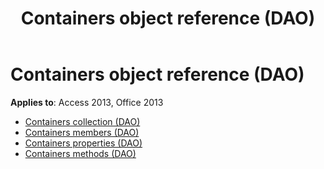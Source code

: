 ﻿---
title: Containers object reference (DAO)
TOCTitle: Containers Object
ms:assetid: 62cc5de0-4528-4068-9104-581b0c987c05
ms:mtpsurl: https://msdn.microsoft.com/library/Dn142215(v=office.15)
ms:contentKeyID: 52072703
ms.date: 09/18/2015
mtps_version: v=office.15
---

# Containers object reference (DAO)

**Applies to**: Access 2013, Office 2013

- [Containers collection (DAO)](containers-collection-dao.md)
- [Containers members (DAO)](containers-members-dao.md)
- [Containers properties (DAO)](containers-properties-dao.md)
- [Containers methods (DAO)](containers-methods-dao.md)


